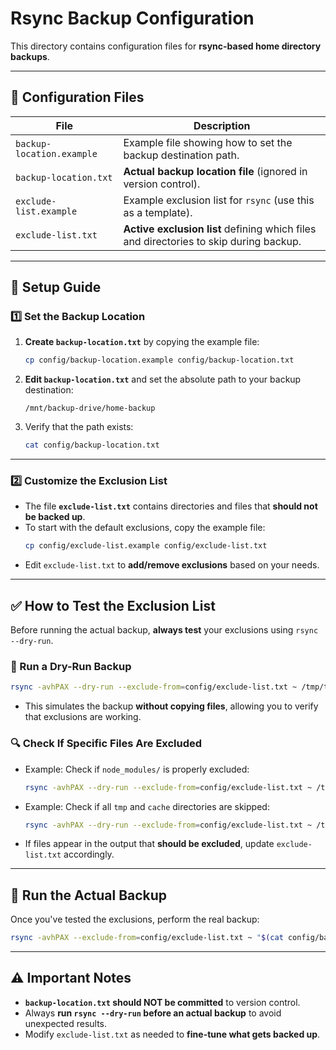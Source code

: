 # Rsync Backup Configuration

This directory contains configuration files for **rsync-based home directory backups**.

---

## 📌 Configuration Files

| File                      | Description                                                                           |
| ------------------------- | ------------------------------------------------------------------------------------- |
| `backup-location.example` | Example file showing how to set the backup destination path.                          |
| `backup-location.txt`     | **Actual backup location file** (ignored in version control).                         |
| `exclude-list.example`    | Example exclusion list for `rsync` (use this as a template).                          |
| `exclude-list.txt`        | **Active exclusion list** defining which files and directories to skip during backup. |

---

## 🚀 **Setup Guide**

### 1️⃣ **Set the Backup Location**

1. **Create `backup-location.txt`** by copying the example file:
   ```bash
   cp config/backup-location.example config/backup-location.txt
   ```
2. **Edit `backup-location.txt`** and set the absolute path to your backup destination:
   ```
   /mnt/backup-drive/home-backup
   ```
3. Verify that the path exists:
   ```bash
   cat config/backup-location.txt
   ```

---

### 2️⃣ **Customize the Exclusion List**

- The file **`exclude-list.txt`** contains directories and files that **should not be backed up**.
- To start with the default exclusions, copy the example file:
  ```bash
  cp config/exclude-list.example config/exclude-list.txt
  ```
- Edit `exclude-list.txt` to **add/remove exclusions** based on your needs.

---

## ✅ **How to Test the Exclusion List**

Before running the actual backup, **always test** your exclusions using `rsync --dry-run`.

### **🔹 Run a Dry-Run Backup**

```bash
rsync -avhPAX --dry-run --exclude-from=config/exclude-list.txt ~ /tmp/test-backup
```

- This simulates the backup **without copying files**, allowing you to verify that exclusions are working.

### **🔍 Check If Specific Files Are Excluded**

- Example: Check if `node_modules/` is properly excluded:
  ```bash
  rsync -avhPAX --dry-run --exclude-from=config/exclude-list.txt ~ /tmp/test-backup | grep node_modules
  ```
- Example: Check if all `tmp` and `cache` directories are skipped:
  ```bash
  rsync -avhPAX --dry-run --exclude-from=config/exclude-list.txt ~ /tmp/test-backup | grep -E "tmp|cache"
  ```
- If files appear in the output that **should be excluded**, update `exclude-list.txt` accordingly.

---

## 🚀 **Run the Actual Backup**

Once you've tested the exclusions, perform the real backup:

```bash
rsync -avhPAX --exclude-from=config/exclude-list.txt ~ "$(cat config/backup-location.txt)"
```

---

## ⚠️ **Important Notes**

- **`backup-location.txt` should NOT be committed** to version control.
- Always **run `rsync --dry-run` before an actual backup** to avoid unexpected results.
- Modify `exclude-list.txt` as needed to **fine-tune what gets backed up**.
